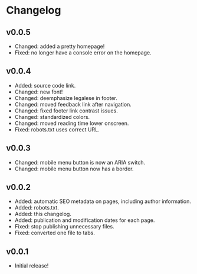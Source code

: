 # Changelog

## v0.0.5

- Changed: added a pretty homepage!
- Fixed: no longer have a console error on the homepage.

## v0.0.4

- Added: source code link.
- Changed: new font!
- Changed: deemphasize legalese in footer.
- Changed: moved feedback link after navigation.
- Changed: fixed footer link contrast issues.
- Changed: standardized colors.
- Changed: moved reading time lower onscreen.
- Fixed: robots.txt uses correct URL.

## v0.0.3

- Changed: mobile menu button is now an ARIA switch.
- Changed: mobile menu button now has a border.

## v0.0.2

- Added: automatic SEO metadata on pages, including author information.
- Added: robots.txt.
- Added: this changelog.
- Added: publication and modification dates for each page.
- Fixed: stop publishing unnecessary files.
- Fixed: converted one file to tabs.

## v0.0.1

- Initial release!